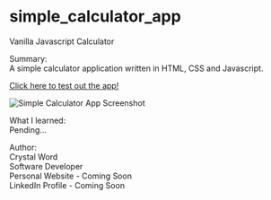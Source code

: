 # simple_calculator_app
Vanilla Javascript Calculator

Summary: <br>
A simple calculator application written in HTML, CSS and Javascript.

<a href="https://cheyjax116.github.io/simple_calculator_app/">Click here to test out the app!</a> 

<img alt="Simple Calculator App Screenshot" src="https://user-images.githubusercontent.com/77046115/149451277-72b8d333-035c-4988-8c7a-457fff367f11.png">

What I learned: <br>
Pending...

Author: <br>
Crystal Word <br>
Software Developer <br>
Personal Website - Coming Soon <br>
LinkedIn Profile - Coming Soon <br>
